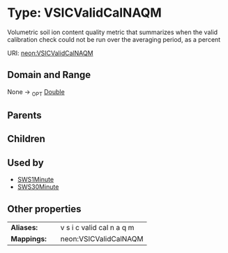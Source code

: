 
# Type: VSICValidCalNAQM


Volumetric soil ion content quality metric that summarizes when the valid calibration check could not be run over the averaging period, as a percent

URI: [neon:VSICValidCalNAQM](https://data.neonscience.org/VSICValidCalNAQM)


## Domain and Range

None ->  <sub>OPT</sub> [Double](types/Double.md)

## Parents


## Children


## Used by

 * [SWS1Minute](SWS1Minute.md)
 * [SWS30Minute](SWS30Minute.md)

## Other properties

|  |  |  |
| --- | --- | --- |
| **Aliases:** | | v s i c valid cal n a q m |
| **Mappings:** | | neon:VSICValidCalNAQM |


